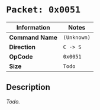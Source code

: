 # `Packet: 0x0051`

| Information               | Notes |
|---                        |---    |
| **Command Name**          | `(Unknown)` |
| **Direction**             | `C -> S` |
| **OpCode**                | `0x0051` |
| **Size**                  | `Todo` |

## Description

_Todo._